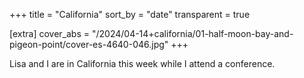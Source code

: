 +++
title = "California"
sort_by = "date"
transparent = true

[extra]
cover_abs = "/2024/04-14+california/01-half-moon-bay-and-pigeon-point/cover-es-4640-046.jpg"
+++

Lisa and I are in California this week while I attend a conference.
